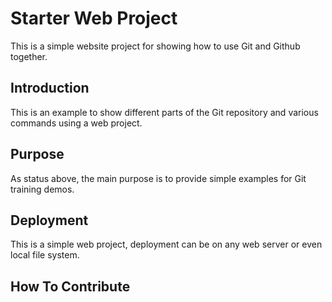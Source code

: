 # Starter Web Project 

This is a simple website project for showing how to use Git and Github together.

## Introduction

This is an example to show different parts of the Git repository and various commands using a web project.

## Purpose

As status above, the main purpose is to provide simple examples for Git training demos.

## Deployment

This is a simple web project, deployment can be on any web server or even local file system.

## How To Contribute


